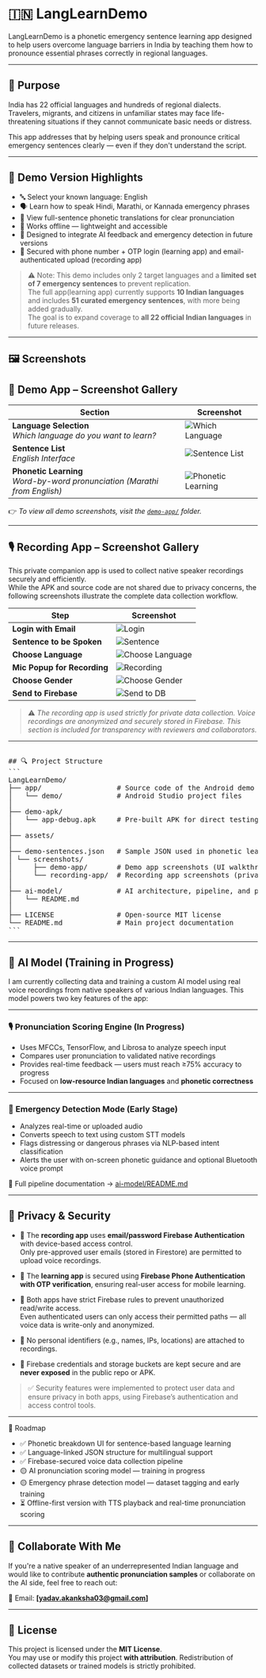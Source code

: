 # 🇮🇳 LangLearnDemo

LangLearnDemo is a phonetic emergency sentence learning app designed to help users overcome language barriers in India by teaching them how to pronounce essential phrases correctly in regional languages.

---

## 🧭 Purpose

India has 22 official languages and hundreds of regional dialects.  
Travelers, migrants, and citizens in unfamiliar states may face life-threatening situations if they cannot communicate basic needs or distress.

This app addresses that by helping users speak and pronounce critical emergency sentences clearly — even if they don't understand the script.

---

## 📱 Demo Version Highlights

- 🔤 Select your known language: English  
- 🗣️ Learn how to speak Hindi, Marathi, or Kannada emergency phrases  
- 📖 View full-sentence phonetic translations for clear pronunciation  
- 📶 Works offline — lightweight and accessible  
- 🎯 Designed to integrate AI feedback and emergency detection in future versions  
- 🔐 Secured with phone number + OTP login (learning app) and email-authenticated upload (recording app)

> ⚠️ Note: This demo includes only 2 target languages and a **limited set of 7 emergency sentences** to prevent replication.  
> The full app(learning app) currently supports **10 Indian languages** and includes **51 curated emergency sentences**, with more being added gradually.  
> The goal is to expand coverage to **all 22 official Indian languages** in future releases.


---

## 🖼️ Screenshots

## 📸 Demo App – Screenshot Gallery

| Section | Screenshot |
|--------|------------|
| **Language Selection** <br> _Which language do you want to learn?_ | ![Which Language](assets/screenshots/demo-app/language_sentences/which_lang_to_learn_en.jpg) |
| **Sentence List** <br> _English Interface_ | ![Sentence List](assets/screenshots/demo-app/language_sentences/sentences_en.jpg) |
| **Phonetic Learning** <br> _Word-by-word pronunciation (Marathi from English)_ | ![Phonetic Learning](assets/screenshots/demo-app/phonetic_learning/learning_marathi_from_english.jpg) |

👉 *To view all demo screenshots, visit the [`demo-app/`](assets/screenshots/demo-app/) folder.*

---

## 🎙️ Recording App – Screenshot Gallery

This private companion app is used to collect native speaker recordings securely and efficiently.  
While the APK and source code are not shared due to privacy concerns, the following screenshots illustrate the complete data collection workflow.

| Step | Screenshot |
|------|------------|
| **Login with Email** | ![Login](assets/screenshots/recording-app/01_login.webp) |
| **Sentence to be Spoken** | ![Sentence](assets/screenshots/recording-app/02_sentences.webp) |
| **Choose Language** | ![Choose Language](assets/screenshots/recording-app/03_choose_language.webp) |
| **Mic Popup for Recording** | ![Recording](assets/screenshots/recording-app/05_record.webp) |
| **Choose Gender** | ![Choose Gender](assets/screenshots/recording-app/06_choose_gender.webp) |
| **Send to Firebase** | ![Send to DB](assets/screenshots/recording-app/07_send_to_db.webp) |

> ⚠️ *The recording app is used strictly for private data collection. Voice recordings are anonymized and securely stored in Firebase. This section is included for transparency with reviewers and collaborators.*


---

<pre> 
## 🔍 Project Structure 
```
LangLearnDemo/ 
├── app/                  # Source code of the Android demo app 
│   └── demo/             # Android Studio project files 
│ 
├── demo-apk/ 
│   └── app-debug.apk     # Pre-built APK for direct testing 
│ 
├── assets/ 
│ 
├── demo-sentences.json   # Sample JSON used in phonetic learning 
│ └── screenshots/ 
│     ├── demo-app/       # Demo app screenshots (UI walkthrough) 
│     └── recording-app/  # Recording app screenshots (private app) 
│ 
├── ai-model/             # AI architecture, pipeline, and progress 
│   └── README.md 
│ 
├── LICENSE               # Open-source MIT license 
└── README.md             # Main project documentation 
```
</pre>


---

## 🧠 AI Model (Training in Progress)

I am currently collecting data and training a custom AI model using real voice recordings from native speakers of various Indian languages. This model powers two key features of the app:

---

### 🎙️ Pronunciation Scoring Engine (In Progress)
- Uses MFCCs, TensorFlow, and Librosa to analyze speech input
- Compares user pronunciation to validated native recordings
- Provides real-time feedback — users must reach ≥75% accuracy to progress
- Focused on **low-resource Indian languages** and **phonetic correctness**

---

### 🚨 Emergency Detection Mode (Early Stage)
- Analyzes real-time or uploaded audio
- Converts speech to text using custom STT models
- Flags distressing or dangerous phrases via NLP-based intent classification
- Alerts the user with on-screen phonetic guidance and optional Bluetooth voice prompt

📂 Full pipeline documentation → [ai-model/README.md](./ai-model/README.md)

---

## 🔐 Privacy & Security

- 🔐 The **recording app** uses **email/password Firebase Authentication** with device-based access control.  
  Only pre-approved user emails (stored in Firestore) are permitted to upload voice recordings.

- 📱 The **learning app** is secured using **Firebase Phone Authentication with OTP verification**, ensuring real-user access for mobile learning.

- 🔐 Both apps have strict Firebase rules to prevent unauthorized read/write access.  
  Even authenticated users can only access their permitted paths — all voice data is write-only and anonymized.

- 🚫 No personal identifiers (e.g., names, IPs, locations) are attached to recordings.

- 📂 Firebase credentials and storage buckets are kept secure and are **never exposed** in the public repo or APK.

> ✅ Security features were implemented to protect user data and ensure privacy in both apps, using Firebase’s authentication and access control tools.

---

📅 Roadmap

- ✅ Phonetic breakdown UI for sentence-based language learning
- ✅ Language-linked JSON structure for multilingual support
- ✅ Firebase-secured voice data collection pipeline
- 🟡 AI pronunciation scoring model — training in progress
- 🟡 Emergency phrase detection model — dataset tagging and early training
- ⏳ Offline-first version with TTS playback and real-time pronunciation scoring

---

## 🤝 Collaborate With Me

If you're a native speaker of an underrepresented Indian language and would like to contribute **authentic pronunciation samples** or collaborate on the AI side, feel free to reach out:

📧 Email: **[yadav.akanksha03@gmail.com]**

---

## 📜 License

This project is licensed under the **MIT License**.  
You may use or modify this project **with attribution**. Redistribution of collected datasets or trained models is strictly prohibited.



